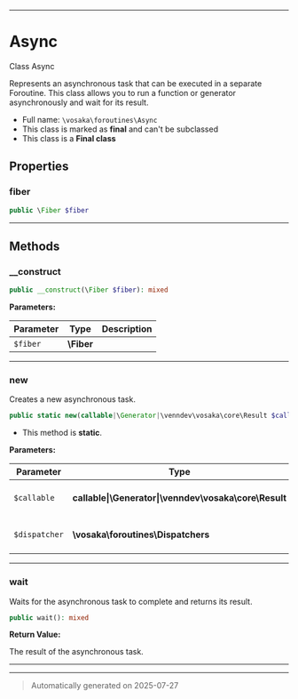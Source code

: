 ***

# Async

Class Async

Represents an asynchronous task that can be executed in a separate Foroutine.
This class allows you to run a function or generator asynchronously and wait for its result.

* Full name: `\vosaka\foroutines\Async`
* This class is marked as **final** and can't be subclassed
* This class is a **Final class**



## Properties


### fiber



```php
public \Fiber $fiber
```






***

## Methods


### __construct



```php
public __construct(\Fiber $fiber): mixed
```








**Parameters:**

| Parameter | Type | Description |
|-----------|------|-------------|
| `$fiber` | **\Fiber** |  |





***

### new

Creates a new asynchronous task.

```php
public static new(callable|\Generator|\venndev\vosaka\core\Result $callable, \vosaka\foroutines\Dispatchers $dispatcher = Dispatchers::DEFAULT): \vosaka\foroutines\Async
```



* This method is **static**.




**Parameters:**

| Parameter | Type | Description |
|-----------|------|-------------|
| `$callable` | **callable&#124;\Generator&#124;\venndev\vosaka\core\Result** | The function or generator to run asynchronously. |
| `$dispatcher` | **\vosaka\foroutines\Dispatchers** | The dispatcher to use for the async task. |





***

### wait

Waits for the asynchronous task to complete and returns its result.

```php
public wait(): mixed
```









**Return Value:**

The result of the asynchronous task.




***


***
> Automatically generated on 2025-07-27
